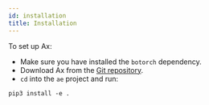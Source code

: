 ```yaml
---
id: installation
title: Installation
---
```


To set up Ax:
* Make sure you have installed the `botorch` dependency.
* Download Ax from the [Git repository](https://github.com/facebook/Adaptive-Experiment).
* `cd` into the `ae` project and run:

```
pip3 install -e .
```
